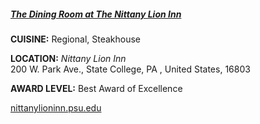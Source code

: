 ##### [The Dining Room at The Nittany Lion Inn](//nittanylioninn.psu.edu)
**CUISINE:** Regional, Steakhouse

**LOCATION:** *Nittany Lion Inn*<br>
200 W. Park Ave., State College, PA , United States, 16803

**AWARD LEVEL:** Best Award of Excellence

[nittanylioninn.psu.edu](//nittanylioninn.psu.edu)
